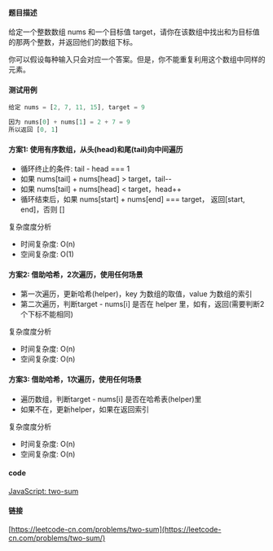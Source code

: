 #### 题目描述
给定一个整数数组 nums 和一个目标值 target，请你在该数组中找出和为目标值的那两个整数，并返回他们的数组下标。

你可以假设每种输入只会对应一个答案。但是，你不能重复利用这个数组中同样的元素。

#### 测试用例
```js
给定 nums = [2, 7, 11, 15], target = 9

因为 nums[0] + nums[1] = 2 + 7 = 9
所以返回 [0, 1]
```

#### 方案1: 使用有序数组，从头(head)和尾(tail)向中间遍历
- 循环终止的条件: tail - head === 1
- 如果 nums[tail] + nums[head] > target，tail--
- 如果 nums[tail] + nums[head] < target，head++
- 循环结束后，如果 nums[start] + nums[end] === target， 返回[start, end]，否则 []

复杂度度分析
- 时间复杂度: O(n)
- 空间复杂度: O(1)

#### 方案2: 借助哈希，2次遍历，使用任何场景
- 第一次遍历，更新哈希(helper)，key 为数组的取值，value 为数组的索引
- 第二次遍历，判断target - nums[i] 是否在 helper 里，如有，返回(需要判断2个下标不能相同)

复杂度度分析
- 时间复杂度: O(n)
- 空间复杂度: O(n)

#### 方案3:  借助哈希，1次遍历，使用任何场景
- 遍历数组，判断target - nums[i] 是否在哈希表(helper)里
- 如果不在，更新helper，如果在返回索引

复杂度度分析
- 时间复杂度: O(n)
- 空间复杂度: O(n)

#### code
[JavaScript: two-sum](../code/JavaScript/two-sum.js)

#### 链接
[https://leetcode-cn.com/problems/two-sum](https://leetcode-cn.com/problems/two-sum/)

